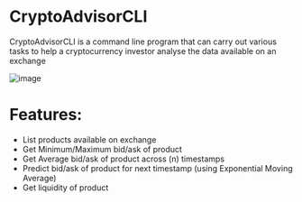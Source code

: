 # CryptoAdvisorCLI

CryptoAdvisorCLI is a command line program that can carry out various tasks to help a cryptocurrency investor analyse the data available on an exchange

![image](https://user-images.githubusercontent.com/34765710/176857180-9f52547c-f126-46c3-adba-dd4249a2cf70.png)

# Features:
- List products available on exchange
- Get Minimum/Maximum bid/ask of product
- Get Average bid/ask of product across (n) timestamps
- Predict bid/ask of product for next timestamp (using Exponential Moving Average)
- Get liquidity of product
